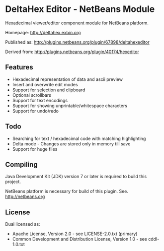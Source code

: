 DeltaHex Editor - NetBeans Module
=================================

Hexadecimal viewer/editor component module for NetBeans platform.

Homepage: http://deltahex.exbin.org  

Published as: http://plugins.netbeans.org/plugin/67898/deltahexeditor  

Derived from: http://plugins.netbeans.org/plugin/40174/hexeditor  

Features
--------

- Hexadecimal representation of data and ascii preview
- Insert and overwrite edit modes
- Support for selection and clipboard
- Optional scrollbars
- Support for text encodings
- Support for showing unprintable/whitespace characters
- Support for undo/redo

Todo
----

- Searching for text / hexadecimal code with matching highlighting
- Delta mode - Changes are stored only in memory till save
- Support for huge files

Compiling
---------

Java Development Kit (JDK) version 7 or later is required to build this project.

NetBeans platform is necessary for build of this plugin. See. http://netbeans.org  

License
-------

Dual licensed as:

- Apache License, Version 2.0 - see LICENSE-2.0.txt (primary)
- Common Development and Distribution License, Version 1.0 - see cddl-1.0.txt
